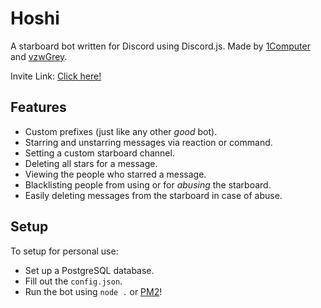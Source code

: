 # Hoshi

A starboard bot written for Discord using Discord.js.
Made by [1Computer](https://github.com/1computer1) and [vzwGrey](https://github.com/vzwGrey).

Invite Link: [Click here!](https://discordapp.com/oauth2/authorize?permissions=93184&scope=bot&client_id=341715769035456515)

## Features

- Custom prefixes (just like any other *good* bot).
- Starring and unstarring messages via reaction or command.
- Setting a custom starboard channel.
- Deleting all stars for a message.
- Viewing the people who starred a message.
- Blacklisting people from using or for *abusing* the starboard.
- Easily deleting messages from the starboard in case of abuse.

## Setup

To setup for personal use:
- Set up a PostgreSQL database.
- Fill out the `config.json`.
- Run the bot using `node .` or [PM2](http://pm2.keymetrics.io/)!
